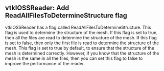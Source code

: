 ## vtkIOSSReader: Add ReadAllFilesToDetermineStructure flag

vtkIOSSReader has a flag called ReadAllFilesToDetermineStructure. This flag is used to determine the structure of the
mesh. If this flag is set to true, then all the files are read to determine the structure of the mesh. If this flag is
set to false, then only the first file is read to determine the structure of the mesh. This flag is set to true by
default, to ensure that the structure of the mesh is determined correctly. However, if you know that the structure of
the mesh is the same in all the files, then you can set this flag to false to improve the performance of the reader.
